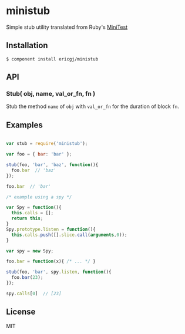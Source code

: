 
# ministub

  Simple stub utility translated from Ruby's [MiniTest][mt]

## Installation

    $ component install ericgj/ministub

## API

  ### Stub( obj, name, val_or_fn, fn )

  Stub the method `name` of `obj` with `val_or_fn` for the duration of block `fn`.

## Examples

```javascript

var stub = require('ministub');

var foo = { bar: 'bar' };

stub(foo, 'bar', 'baz', function(){
  foo.bar  // 'baz'
});

foo.bar  // 'bar'

/* example using a spy */

var Spy = function(){
  this.calls = [];
  return this;
}
Spy.prototype.listen = function(){
  this.calls.push([].slice.call(arguments,0));
}

var spy = new Spy;

foo.bar = function(x){ /* ... */ }

stub(foo, 'bar', spy.listen, function(){
  foo.bar(23);
}); 

spy.calls[0]  // [23]
```

## License

  MIT

[mt]: https://github.com/seattlerb/minitest

